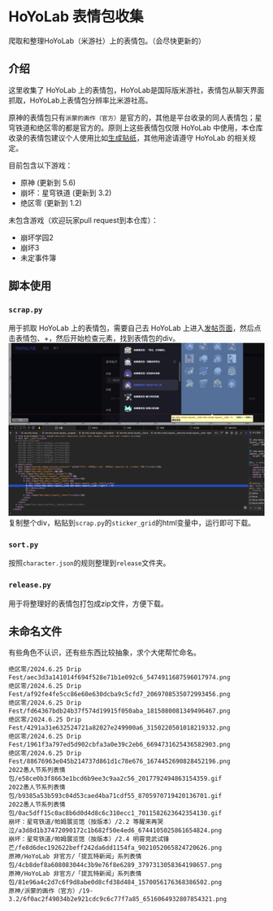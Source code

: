 # HoYoLab 表情包收集
爬取和整理HoYoLab（米游社）上的表情包。（会尽快更新的）

## 介绍
这里收集了 HoYoLab 上的表情包，HoYoLab是国际版米游社，表情包从聊天界面抓取，HoYoLab上表情包分辨率比米游社高。

原神的表情包只有`派蒙的画作（官方）`是官方的，其他是平台收录的同人表情包；星穹铁道和绝区零的都是官方的。原则上这些表情包仅限 HoYoLab 中使用，本仓库收录的表情包建议个人使用比如[生成贴纸](https://github.com/iBobbyTS/RandomLayoutSticker)，其他用途请遵守 HoYoLab 的相关规定。

目前包含以下游戏：
- 原神 (更新到 5.6)
- 崩坏：星穹铁道 (更新到 3.2)
- 绝区零 (更新到 1.2)

未包含游戏（欢迎玩家pull request到本仓库）：
- 崩坏学园2
- 崩坏3
- 未定事件簿

## 脚本使用
### `scrap.py`
用于抓取 HoYoLab 上的表情包，需要自己去 HoYoLab 上进入[发帖页面](https://www.hoyolab.com/newArticle/1)，然后点击表情包、+，然后开始检查元素，找到表情包的div。
![抓取表情包](img/sticker_grid.png)
复制整个div，粘贴到`scrap.py`的`sticker_grid`的html变量中，运行即可下载。

### `sort.py`
按照`character.json`的规则整理到`release`文件夹。

### `release.py`
用于将整理好的表情包打包成zip文件，方便下载。

## 未命名文件
有些角色不认识，还有些东西比较抽象，求个大佬帮忙命名。
```
绝区零/2024.6.25 Drip Fest/aec3d3a141014f694f528e71b1e092c6_5474911687596017974.png
绝区零/2024.6.25 Drip Fest/af92fe4fe5cc86e60e630dcba9c5cfd7_2069708535072993456.png
绝区零/2024.6.25 Drip Fest/fd64367bdb24b37f574d19915f050aba_1815080081349496467.png
绝区零/2024.6.25 Drip Fest/4291a31e632524721a82027e249900a6_3150220501018219332.png
绝区零/2024.6.25 Drip Fest/1961f3a797ed5d902cbfa3a0e39c2eb6_6694731625436582903.png
绝区零/2024.6.25 Drip Fest/88676963e045b214737d861d1c78e676_1674452690828452196.png
2022愚人节系列表情包/e58ce0b3f8663e1bcd6b9ee3c9aa2c56_2017792494863154359.gif
2022愚人节系列表情包/b9385a53b593c04d53caed4ba71cdf55_8705970719420136701.gif
2022愚人节系列表情包/0ac5dff15c0ac8b6d0d4d8c6c310ecc1_7011582623642354130.gif
崩坏：星穹铁道/帕姆展览馆（按版本）/2.2 等醒来再哭泣/a3d8d1b37472090172c1b682f50e4ed6_6744105025861654824.png
崩坏：星穹铁道/帕姆展览馆（按版本）/2.4 明霄竞武试锋芒/fe8d6dec192622beff242da6dd1154fa_9021052065824720626.png
原神/HoYoLab 非官方/「提瓦特新闻」系列表情包/4cb8def8a608083044c3b9e76f8e6289_3797313058364198657.png
原神/HoYoLab 非官方/「提瓦特新闻」系列表情包/81e96a4c2d7c6f9d8abe0d8cfd38d484_1570056176368386502.png
原神/派蒙的画作（官方）/19-3.2/6f0ac2f49034b2e921cdc9c6c77f7a85_6516064932807854321.png
```